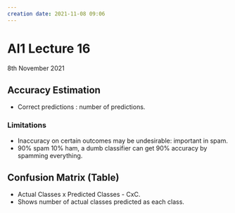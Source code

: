 ```yaml
---
creation date: 2021-11-08 09:06
---
```

#  AI1 Lecture 16
8th November 2021

## Accuracy Estimation
- Correct predictions : number of predictions.
### Limitations
- Inaccuracy on certain outcomes may be undesirable: important in spam.
- 90% spam 10% ham, a dumb classifier can get 90% accuracy by spamming everything.

## Confusion Matrix (Table)
- Actual Classes x Predicted Classes - CxC.
- Shows number of actual classes predicted as each class.